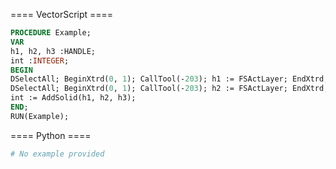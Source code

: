 ==== VectorScript ====
```pascal
PROCEDURE Example;
VAR
h1, h2, h3 :HANDLE;
int :INTEGER;
BEGIN
DSelectAll; BeginXtrd(0, 1); CallTool(-203); h1 := FSActLayer; EndXtrd;
DSelectAll; BeginXtrd(0, 1); CallTool(-203); h2 := FSActLayer; EndXtrd;
int := AddSolid(h1, h2, h3);
END;
RUN(Example);
```

==== Python ====
```python
# No example provided
```
